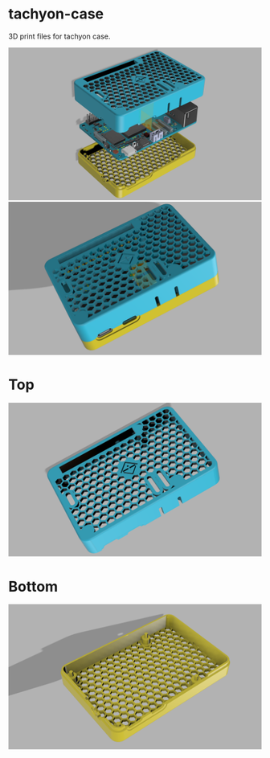 # tachyon-case
3D print files for tachyon case.

![alt text](pictures/tachyon_vertical.png)
![alt text](pictures/tachyon_case.png)

# Top
![alt text](pictures/tachyon_top.png)

# Bottom
![alt text](pictures/tachyon_bottom.png)
